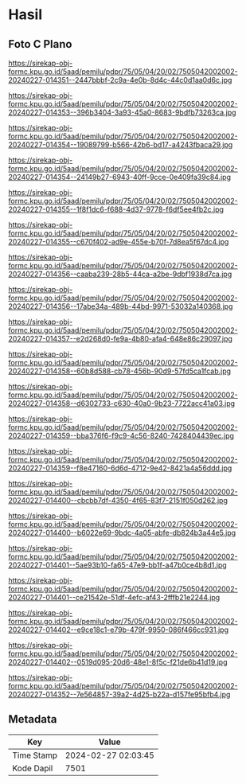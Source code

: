 # Hasil

## Foto C Plano

https://sirekap-obj-formc.kpu.go.id/5aad/pemilu/pdpr/75/05/04/20/02/7505042002002-20240227-014351--2447bbbf-2c9a-4e0b-8d4c-44c0d1aa0d6c.jpg

https://sirekap-obj-formc.kpu.go.id/5aad/pemilu/pdpr/75/05/04/20/02/7505042002002-20240227-014353--396b3404-3a93-45a0-8683-9bdfb73263ca.jpg

https://sirekap-obj-formc.kpu.go.id/5aad/pemilu/pdpr/75/05/04/20/02/7505042002002-20240227-014354--19089799-b566-42b6-bd17-a4243fbaca29.jpg

https://sirekap-obj-formc.kpu.go.id/5aad/pemilu/pdpr/75/05/04/20/02/7505042002002-20240227-014354--24149b27-6943-40ff-9cce-0e409fa39c84.jpg

https://sirekap-obj-formc.kpu.go.id/5aad/pemilu/pdpr/75/05/04/20/02/7505042002002-20240227-014355--1f8f1dc6-f688-4d37-9778-f6df5ee4fb2c.jpg

https://sirekap-obj-formc.kpu.go.id/5aad/pemilu/pdpr/75/05/04/20/02/7505042002002-20240227-014355--c670f402-ad9e-455e-b70f-7d8ea5f67dc4.jpg

https://sirekap-obj-formc.kpu.go.id/5aad/pemilu/pdpr/75/05/04/20/02/7505042002002-20240227-014356--caaba239-28b5-44ca-a2be-9dbf1938d7ca.jpg

https://sirekap-obj-formc.kpu.go.id/5aad/pemilu/pdpr/75/05/04/20/02/7505042002002-20240227-014356--17abe34a-489b-44bd-9971-53032a140368.jpg

https://sirekap-obj-formc.kpu.go.id/5aad/pemilu/pdpr/75/05/04/20/02/7505042002002-20240227-014357--e2d268d0-fe9a-4b80-afa4-648e86c29097.jpg

https://sirekap-obj-formc.kpu.go.id/5aad/pemilu/pdpr/75/05/04/20/02/7505042002002-20240227-014358--60b8d588-cb78-456b-90d9-57fd5ca1fcab.jpg

https://sirekap-obj-formc.kpu.go.id/5aad/pemilu/pdpr/75/05/04/20/02/7505042002002-20240227-014358--d6302733-c630-40a0-9b23-7722acc41a03.jpg

https://sirekap-obj-formc.kpu.go.id/5aad/pemilu/pdpr/75/05/04/20/02/7505042002002-20240227-014359--bba376f6-f9c9-4c56-8240-7428404439ec.jpg

https://sirekap-obj-formc.kpu.go.id/5aad/pemilu/pdpr/75/05/04/20/02/7505042002002-20240227-014359--f8e47160-6d6d-4712-9e42-8421a4a56ddd.jpg

https://sirekap-obj-formc.kpu.go.id/5aad/pemilu/pdpr/75/05/04/20/02/7505042002002-20240227-014400--cbcbb7df-4350-4f65-83f7-2151f050d262.jpg

https://sirekap-obj-formc.kpu.go.id/5aad/pemilu/pdpr/75/05/04/20/02/7505042002002-20240227-014400--b6022e69-9bdc-4a05-abfe-db824b3a44e5.jpg

https://sirekap-obj-formc.kpu.go.id/5aad/pemilu/pdpr/75/05/04/20/02/7505042002002-20240227-014401--5ae93b10-fa65-47e9-bb1f-a47b0ce4b8d1.jpg

https://sirekap-obj-formc.kpu.go.id/5aad/pemilu/pdpr/75/05/04/20/02/7505042002002-20240227-014401--ce21542e-51df-4efc-af43-2fffb21e2244.jpg

https://sirekap-obj-formc.kpu.go.id/5aad/pemilu/pdpr/75/05/04/20/02/7505042002002-20240227-014402--e9ce18c1-e79b-479f-9950-086f466cc931.jpg

https://sirekap-obj-formc.kpu.go.id/5aad/pemilu/pdpr/75/05/04/20/02/7505042002002-20240227-014402--0519d095-20d6-48e1-8f5c-f21de6b41d19.jpg

https://sirekap-obj-formc.kpu.go.id/5aad/pemilu/pdpr/75/05/04/20/02/7505042002002-20240227-014352--7e564857-39a2-4d25-b22a-d157fe95bfb4.jpg


## Metadata

| Key        | Value               |
| ---------- | ------------------- |
| Time Stamp | 2024-02-27 02:03:45 |
| Kode Dapil | 7501                |



